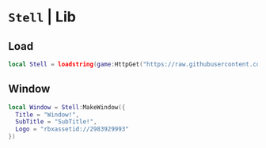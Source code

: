 # `Stell` | Lib

## Load
``` lua
local Stell = loadstring(game:HttpGet("https://raw.githubusercontent.com/RainCreatorHub/Stell/refs/heads/main/init.lua"))()
```

## Window
``` lua
local Window = Stell:MakeWindow({
  Title = "Window!",
  SubTitle = "SubTitle!",
  Logo = "rbxassetid://2983929993"
})
```
